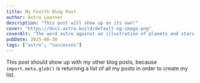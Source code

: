 ```yaml
---
title: My Fourth Blog Post
author: Astro Learner
description: "This post will show up on its own!"
cover: "https://docs.astro.build/default-og-image.png"
coverAlt: "The word astro against an illustration of planets and stars."
pubDate: 2025-08-30
tags: ["astro", "successes"]
---
```

This post should show up with my other blog posts, because `import.meta.glob()` is returning a list of all my posts in order to create my list.